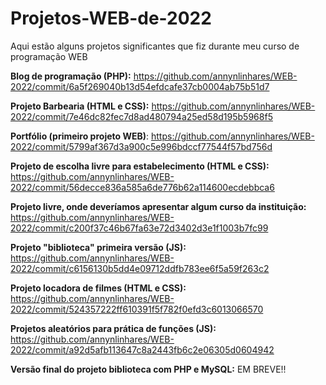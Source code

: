# Projetos-WEB-de-2022
Aqui estão alguns projetos significantes que fiz durante meu curso de programação WEB

**Blog de programação (PHP):**
https://github.com/annynlinhares/WEB-2022/commit/6a5f269040b13d54efdcafe37cb0004ab75b51d7

**Projeto Barbearia (HTML e CSS):** 
https://github.com/annynlinhares/WEB-2022/commit/7e46dc82fec7d8ad480794a25ed58d195b5968f5

**Portfólio (primeiro projeto WEB)**:
https://github.com/annynlinhares/WEB-2022/commit/5799af367d3a900c5e996bdccf77544f57bd756d

**Projeto de escolha livre para estabelecimento (HTML e CSS):**
https://github.com/annynlinhares/WEB-2022/commit/56decce836a585a6de776b62a114600ecdebbca6

**Projeto livre, onde deveríamos apresentar algum curso da instituição:**
https://github.com/annynlinhares/WEB-2022/commit/c200f37c46b67fa63e72d3402d3e1f1003b7fc99

**Projeto "biblioteca" primeira versão (JS):** 
https://github.com/annynlinhares/WEB-2022/commit/c6156130b5dd4e09712ddfb783ee6f5a59f263c2

**Projeto locadora de filmes (HTML e CSS):**
https://github.com/annynlinhares/WEB-2022/commit/524357222ff610391f5f782f0efd3c6013066570

**Projetos aleatórios para prática de funções (JS):**
https://github.com/annynlinhares/WEB-2022/commit/a92d5afb113647c8a2443fb6c2e06305d0604942

**Versão final do projeto biblioteca com PHP e MySQL:**
EM BREVE!!
